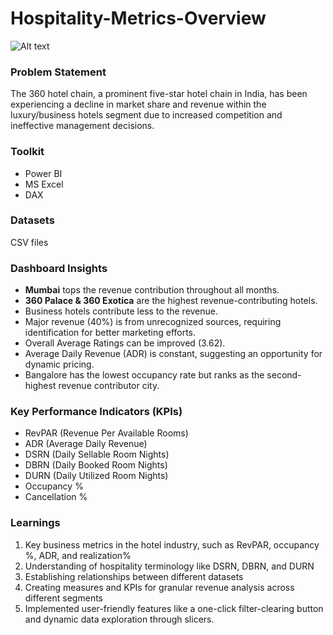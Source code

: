 # Hospitality-Metrics-Overview

![Alt text](https://smartstore.com/media/1959/content/1959.jpg?size=1024)

### Problem Statement
The 360 hotel chain, a prominent five-star hotel chain in India, has been experiencing a decline in market share and revenue within the luxury/business hotels segment due to increased competition and ineffective management decisions.

### Toolkit
- Power BI
- MS Excel
- DAX

### Datasets
CSV files

### Dashboard Insights
- **Mumbai** tops the revenue contribution throughout all months.
- **360 Palace & 360 Exotica** are the highest revenue-contributing hotels.
- Business hotels contribute less to the revenue.
- Major revenue (40%) is from unrecognized sources, requiring identification for better marketing efforts.
- Overall Average Ratings can be improved (3.62).
- Average Daily Revenue (ADR) is constant, suggesting an opportunity for dynamic pricing.
- Bangalore has the lowest occupancy rate but ranks as the second-highest revenue contributor city.

### Key Performance Indicators (KPIs)
- RevPAR (Revenue Per Available Rooms)
- ADR (Average Daily Revenue)
- DSRN (Daily Sellable Room Nights)
- DBRN (Daily Booked Room Nights)
- DURN (Daily Utilized Room Nights)
- Occupancy %
- Cancellation %

### Learnings
1. Key business metrics in the hotel industry, such as RevPAR, occupancy %, ADR, and realization%
2. Understanding of hospitality terminology like DSRN, DBRN, and DURN
3. Establishing relationships between different datasets
4. Creating measures and KPIs for granular revenue analysis across different segments
5. Implemented user-friendly features like a one-click filter-clearing button and dynamic data exploration through slicers.

